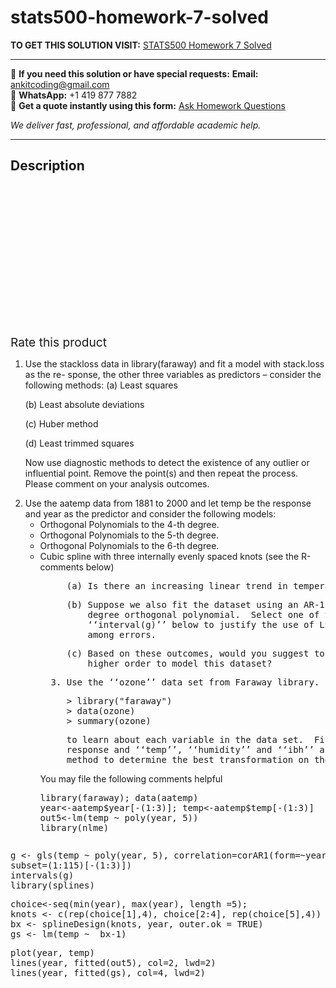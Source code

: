 # stats500-homework-7-solved
**TO GET THIS SOLUTION VISIT:** [STATS500 Homework 7 Solved](https://www.ankitcodinghub.com/product/stats500-homework-7-solved/)


---

📩 **If you need this solution or have special requests:** **Email:** ankitcoding@gmail.com  
📱 **WhatsApp:** +1 419 877 7882  
📄 **Get a quote instantly using this form:** [Ask Homework Questions](https://www.ankitcodinghub.com/services/ask-homework-questions/)

*We deliver fast, professional, and affordable academic help.*

---

<h2>Description</h2>



<div class="kk-star-ratings kksr-auto kksr-align-center kksr-valign-top" data-payload="{&quot;align&quot;:&quot;center&quot;,&quot;id&quot;:&quot;96601&quot;,&quot;slug&quot;:&quot;default&quot;,&quot;valign&quot;:&quot;top&quot;,&quot;ignore&quot;:&quot;&quot;,&quot;reference&quot;:&quot;auto&quot;,&quot;class&quot;:&quot;&quot;,&quot;count&quot;:&quot;0&quot;,&quot;legendonly&quot;:&quot;&quot;,&quot;readonly&quot;:&quot;&quot;,&quot;score&quot;:&quot;0&quot;,&quot;starsonly&quot;:&quot;&quot;,&quot;best&quot;:&quot;5&quot;,&quot;gap&quot;:&quot;4&quot;,&quot;greet&quot;:&quot;Rate this product&quot;,&quot;legend&quot;:&quot;0\/5 - (0 votes)&quot;,&quot;size&quot;:&quot;24&quot;,&quot;title&quot;:&quot;STATS500 Homework 7 Solved&quot;,&quot;width&quot;:&quot;0&quot;,&quot;_legend&quot;:&quot;{score}\/{best} - ({count} {votes})&quot;,&quot;font_factor&quot;:&quot;1.25&quot;}">

<div class="kksr-stars">

<div class="kksr-stars-inactive">
            <div class="kksr-star" data-star="1" style="padding-right: 4px">


<div class="kksr-icon" style="width: 24px; height: 24px;"></div>
        </div>
            <div class="kksr-star" data-star="2" style="padding-right: 4px">


<div class="kksr-icon" style="width: 24px; height: 24px;"></div>
        </div>
            <div class="kksr-star" data-star="3" style="padding-right: 4px">


<div class="kksr-icon" style="width: 24px; height: 24px;"></div>
        </div>
            <div class="kksr-star" data-star="4" style="padding-right: 4px">


<div class="kksr-icon" style="width: 24px; height: 24px;"></div>
        </div>
            <div class="kksr-star" data-star="5" style="padding-right: 4px">


<div class="kksr-icon" style="width: 24px; height: 24px;"></div>
        </div>
    </div>

<div class="kksr-stars-active" style="width: 0px;">
            <div class="kksr-star" style="padding-right: 4px">


<div class="kksr-icon" style="width: 24px; height: 24px;"></div>
        </div>
            <div class="kksr-star" style="padding-right: 4px">


<div class="kksr-icon" style="width: 24px; height: 24px;"></div>
        </div>
            <div class="kksr-star" style="padding-right: 4px">


<div class="kksr-icon" style="width: 24px; height: 24px;"></div>
        </div>
            <div class="kksr-star" style="padding-right: 4px">


<div class="kksr-icon" style="width: 24px; height: 24px;"></div>
        </div>
            <div class="kksr-star" style="padding-right: 4px">


<div class="kksr-icon" style="width: 24px; height: 24px;"></div>
        </div>
    </div>
</div>


<div class="kksr-legend" style="font-size: 19.2px;">
            <span class="kksr-muted">Rate this product</span>
    </div>
    </div>
<div class="page" title="Page 1">
<div class="layoutArea">
<div class="column">
<ol>
<li>Use the stackloss data in library(faraway) and fit a model with stack.loss as the re- sponse, the other three variables as predictors – consider the following methods:
(a) Least squares

(b) Least absolute deviations

(c) Huber method

(d) Least trimmed squares

Now use diagnostic methods to detect the existence of any outlier or influential point. Remove the point(s) and then repeat the process. Please comment on your analysis outcomes.
</li>
<li>Use the aatemp data from 1881 to 2000 and let temp be the response and year as the predictor and consider the following models:
<ul>
<li>Orthogonal Polynomials to the 4-th degree.</li>
<li>Orthogonal Polynomials to the 5-th degree.</li>
<li>Orthogonal Polynomials to the 6-th degree.</li>
<li>Cubic spline with three internally evenly spaced knots (see the R-comments below)
<pre>     (a) Is there an increasing linear trend in temperature?
</pre>
<pre>     (b) Suppose we also fit the dataset using an AR-1 error structure for the 5-th
         degree orthogonal polynomial.  Select one of the tests in the outcomes from
         ‘‘interval(g)’’ below to justify the use of LS without considering correlations
         among errors.
</pre>
<pre>     (c) Based on these outcomes, would you suggest to use an polynomial with an even
         higher order to model this dataset?
</pre>
<pre>  3. Use the ‘‘ozone’’ data set from Faraway library.  You can use
</pre>
<pre>     &gt; library("faraway")
     &gt; data(ozone)
     &gt; summary(ozone)
</pre>
<pre>     to learn about each variable in the data set.  Fit a model with ‘‘O3’’ as the
     response and ‘‘temp’’, ‘‘humidity’’ and ‘‘ibh’’ as predictors and use the Box-Cox
     method to determine the best transformation on the response.  Report your outcome.
</pre>
You may file the following comments helpful

<pre>library(faraway); data(aatemp)
year&lt;-aatemp$year[-(1:3)]; temp&lt;-aatemp$temp[-(1:3)]
out5&lt;-lm(temp ~ poly(year, 5))
library(nlme)
</pre>
</li>
</ul>
</li>
</ol>
</div>
</div>
</div>
<div class="page" title="Page 2">
<div class="layoutArea">
<div class="column">
<pre>g &lt;- gls(temp ~ poly(year, 5), correlation=corAR1(form=~year), data=aatemp,
subset=(1:115)[-(1:3)])
intervals(g)
library(splines)
</pre>
<pre>choice&lt;-seq(min(year), max(year), length =5);
knots &lt;- c(rep(choice[1],4), choice[2:4], rep(choice[5],4))
bx &lt;- splineDesign(knots, year, outer.ok = TRUE)
gs &lt;- lm(temp ~  bx-1)
</pre>
<pre>plot(year, temp)
lines(year, fitted(out5), col=2, lwd=2)
lines(year, fitted(gs), col=4, lwd=2)
</pre>
</div>
</div>
</div>
